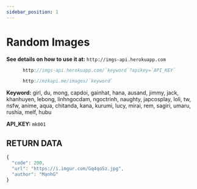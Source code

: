 ```yaml
---
sidebar_position: 1
---
```

# Random Images

**See details on how to use it at:** `http://imgs-api.herokuapp.com`
```jsx title="API Endpoint:"
      http://imgs-api.herokuapp.com/`keyword`?apikey=`API_KEY`

      http://mzkapi.me/images/`keyword`
```

**Keyword:** girl, du, mong, capdoi, gainhat, hana, ausand, jimmy, jack, khanhuyen, lebong, linhngocdam, ngoctrinh, naughty, japcosplay, loli, tw, nsfw, anime, aqua, chitanda, kana, kurumi, lucy, mirai, rem, sagiri, umaru, rushia, melf, hubu

**API_KEY:** `mk001`

## RETURN DATA

```jsx title="https://imgs-api.herokuapp.com/girl?apikey=test"
{
  "code": 200,
  "url": "https://i.imgur.com/Gq4qoSz.jpg",
  "author": "MạnhG"
}
```